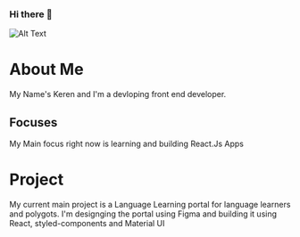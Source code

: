 ### Hi there 👋

![Alt Text](https://media2.giphy.com/media/cLB6YgcOiYmKRZqk8Z/giphy.gif)

# About Me
My Name's Keren and I'm a devloping front end developer.

## Focuses
My Main focus right now is learning and building React.Js Apps

# Project
My current main project is a Language Learning portal for language learners and polygots.
I'm designging the portal using Figma and building it using React, styled-components and Material UI
